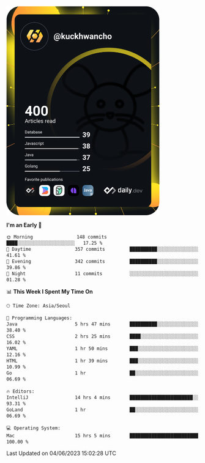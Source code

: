 <a href="https://app.daily.dev/kuckhwancho"><img src="https://github.com/kuckjwi0928/kuckjwi0928/blob/master/devcard.svg" width="400" alt="Kuckjwi Devcard"/></a>

<!--START_SECTION:waka-->
**I'm an Early 🐤** 

```text
🌞 Morning                148 commits         ████░░░░░░░░░░░░░░░░░░░░░   17.25 % 
🌆 Daytime                357 commits         ██████████░░░░░░░░░░░░░░░   41.61 % 
🌃 Evening                342 commits         ██████████░░░░░░░░░░░░░░░   39.86 % 
🌙 Night                  11 commits          ░░░░░░░░░░░░░░░░░░░░░░░░░   01.28 % 
```


📊 **This Week I Spent My Time On** 

```text
🕑︎ Time Zone: Asia/Seoul

💬 Programming Languages: 
Java                     5 hrs 47 mins       ██████████░░░░░░░░░░░░░░░   38.40 % 
CSS                      2 hrs 25 mins       ████░░░░░░░░░░░░░░░░░░░░░   16.02 % 
YAML                     1 hr 50 mins        ███░░░░░░░░░░░░░░░░░░░░░░   12.16 % 
HTML                     1 hr 39 mins        ███░░░░░░░░░░░░░░░░░░░░░░   10.99 % 
Go                       1 hr                ██░░░░░░░░░░░░░░░░░░░░░░░   06.69 % 

🔥 Editors: 
IntelliJ                 14 hrs 4 mins       ███████████████████████░░   93.31 % 
GoLand                   1 hr                ██░░░░░░░░░░░░░░░░░░░░░░░   06.69 % 

💻 Operating System: 
Mac                      15 hrs 5 mins       █████████████████████████   100.00 % 
```


 Last Updated on 04/06/2023 15:02:28 UTC
<!--END_SECTION:waka-->
